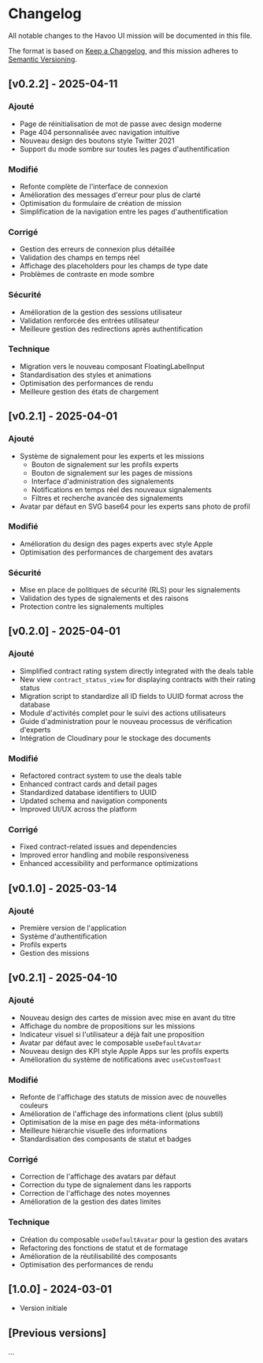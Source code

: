 # Changelog

All notable changes to the Havoo UI mission will be documented in this file.

The format is based on [Keep a Changelog](https://keepachangelog.com/en/1.0.0/),
and this mission adheres to [Semantic Versioning](https://semver.org/spec/v2.0.0.html).

## [v0.2.2] - 2025-04-11

### Ajouté
- Page de réinitialisation de mot de passe avec design moderne
- Page 404 personnalisée avec navigation intuitive
- Nouveau design des boutons style Twitter 2021
- Support du mode sombre sur toutes les pages d'authentification

### Modifié
- Refonte complète de l'interface de connexion
- Amélioration des messages d'erreur pour plus de clarté
- Optimisation du formulaire de création de mission
- Simplification de la navigation entre les pages d'authentification

### Corrigé
- Gestion des erreurs de connexion plus détaillée
- Validation des champs en temps réel
- Affichage des placeholders pour les champs de type date
- Problèmes de contraste en mode sombre

### Sécurité
- Amélioration de la gestion des sessions utilisateur
- Validation renforcée des entrées utilisateur
- Meilleure gestion des redirections après authentification

### Technique
- Migration vers le nouveau composant FloatingLabelInput
- Standardisation des styles et animations
- Optimisation des performances de rendu
- Meilleure gestion des états de chargement

## [v0.2.1] - 2025-04-01

### Ajouté
- Système de signalement pour les experts et les missions
  - Bouton de signalement sur les profils experts
  - Bouton de signalement sur les pages de missions
  - Interface d'administration des signalements
  - Notifications en temps réel des nouveaux signalements
  - Filtres et recherche avancée des signalements
- Avatar par défaut en SVG base64 pour les experts sans photo de profil

### Modifié
- Amélioration du design des pages experts avec style Apple
- Optimisation des performances de chargement des avatars

### Sécurité
- Mise en place de politiques de sécurité (RLS) pour les signalements
- Validation des types de signalements et des raisons
- Protection contre les signalements multiples

## [v0.2.0] - 2025-04-01

### Ajouté
- Simplified contract rating system directly integrated with the deals table
- New view `contract_status_view` for displaying contracts with their rating status
- Migration script to standardize all ID fields to UUID format across the database
- Module d'activités complet pour le suivi des actions utilisateurs
- Guide d'administration pour le nouveau processus de vérification d'experts
- Intégration de Cloudinary pour le stockage des documents

### Modifié
- Refactored contract system to use the deals table
- Enhanced contract cards and detail pages
- Standardized database identifiers to UUID
- Updated schema and navigation components
- Improved UI/UX across the platform

### Corrigé
- Fixed contract-related issues and dependencies
- Improved error handling and mobile responsiveness
- Enhanced accessibility and performance optimizations

## [v0.1.0] - 2025-03-14

### Ajouté
- Première version de l'application
- Système d'authentification
- Profils experts
- Gestion des missions

## [v0.2.1] - 2025-04-10

### Ajouté
- Nouveau design des cartes de mission avec mise en avant du titre
- Affichage du nombre de propositions sur les missions
- Indicateur visuel si l'utilisateur a déjà fait une proposition
- Avatar par défaut avec le composable `useDefaultAvatar`
- Nouveau design des KPI style Apple Apps sur les profils experts
- Amélioration du système de notifications avec `useCustomToast`

### Modifié
- Refonte de l'affichage des statuts de mission avec de nouvelles couleurs
- Amélioration de l'affichage des informations client (plus subtil)
- Optimisation de la mise en page des méta-informations
- Meilleure hiérarchie visuelle des informations
- Standardisation des composants de statut et badges

### Corrigé
- Correction de l'affichage des avatars par défaut
- Correction du type de signalement dans les rapports
- Correction de l'affichage des notes moyennes
- Amélioration de la gestion des dates limites

### Technique
- Création du composable `useDefaultAvatar` pour la gestion des avatars
- Refactoring des fonctions de statut et de formatage
- Amélioration de la réutilisabilité des composants
- Optimisation des performances de rendu

## [1.0.0] - 2024-03-01
- Version initiale

## [Previous versions]
...

